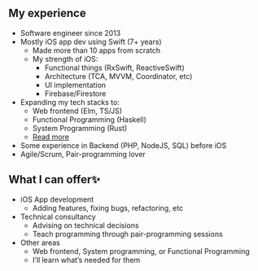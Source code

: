 ## My experience

- Software engineer since 2013
- Mostly iOS app dev using Swift (7+ years)
    - Made more than 10 apps from scratch
    - My strength of iOS:
        - Functional things (RxSwift, ReactiveSwift)
        - Architecture (TCA, MVVM, Coordinator, etc)
        - UI implementation
        - Firebase/Firestore
- Expanding my tech stacks to:
    - Web frontend (Elm, TS/JS)
    - Functional Programming (Haskell)
    - System Programming (Rust)
    - [Read more](https://yoshikuni-web.com/blog/2021/tech-areas/)
- Some experience in Backend (PHP, NodeJS, SQL) before iOS
- Agile/Scrum, Pair-programming lover

## What I can offer✨

- iOS App development
    - Adding features, fixing bugs, refactoring, etc
- Technical consultancy
    - Advising on technical decisions
    - Teach programming through pair-programming sessions
- Other areas
    - Web frontend, System programming, or Functional Programming
    - I’ll learn what’s needed for them


<!--
**yoching/yoching** is a ✨ _special_ ✨ repository because its `README.md` (this file) appears on your GitHub profile.

Here are some ideas to get you started:

- 🔭 I’m currently working on ...
- 🌱 I’m currently learning ...
- 👯 I’m looking to collaborate on ...
- 🤔 I’m looking for help with ...
- 💬 Ask me about ...
- 📫 How to reach me: ...
- 😄 Pronouns: ...
- ⚡ Fun fact: ...
-->
